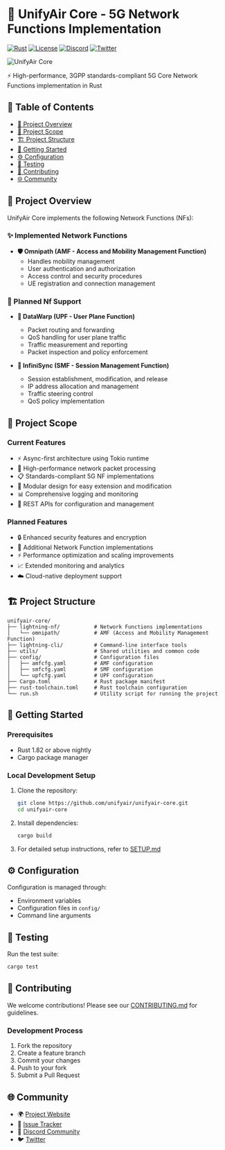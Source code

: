 # 🚀 UnifyAir Core - 5G Network Functions Implementation

[![Rust](https://img.shields.io/badge/Rust-1.82+-orange.svg)](https://www.rust-lang.org)
[![License](https://img.shields.io/badge/License-AGPL--3.0-green.svg)](LICENSE)
[![Discord](https://img.shields.io/discord/1316430894445105283?color=7289da&label=Discord&logo=discord&logoColor=white)](https://discord.gg/yuJHdZ4vEF)
[![Twitter](https://img.shields.io/twitter/follow/unifyair?style=social)](https://x.com/unifyair)

![UnifyAir Core](https://unifyair.io/assets/top.png)

⚡ High-performance, 3GPP standards-compliant 5G Core Network Functions implementation in Rust

## 📑 Table of Contents
- [🎯 Project Overview](#-project-overview)
- [💫 Project Scope](#-project-scope)
- [🏗️ Project Structure](#️-project-structure)
- [🚀 Getting Started](#-getting-started)
- [⚙️ Configuration](#-configuration)
- [🧪 Testing](#-testing)
- [🤝 Contributing](#-contributing)
- [🌐 Community](#-community)

## 🎯 Project Overview

UnifyAir Core implements the following Network Functions (NFs):

### ✨ Implemented Network Functions

* **🛡️ Omnipath (AMF - Access and Mobility Management Function)**
  * Handles mobility management
  * User authentication and authorization
  * Access control and security procedures
  * UE registration and connection management

### 🚀 Planned Nf Support
* **🌊 DataWarp (UPF - User Plane Function)**
  * Packet routing and forwarding
  * QoS handling for user plane traffic
  * Traffic measurement and reporting
  * Packet inspection and policy enforcement

* **🔄 InfiniSync (SMF - Session Management Function)**
  * Session establishment, modification, and release
  * IP address allocation and management
  * Traffic steering control
  * QoS policy implementation

## 💫 Project Scope

### Current Features
- ⚡ Async-first architecture using Tokio runtime
- 🚀 High-performance network packet processing
- 📋 Standards-compliant 5G NF implementations
- 🧩 Modular design for easy extension and modification
- 📊 Comprehensive logging and monitoring
- 🔌 REST APIs for configuration and management

### Planned Features
- 🔒 Enhanced security features and encryption
- 🔄 Additional Network Function implementations
- ⚡ Performance optimization and scaling improvements
- 📈 Extended monitoring and analytics
- ☁️ Cloud-native deployment support

## 🏗️ Project Structure
```
unifyair-core/
├── lightning-nf/           # Network Functions implementations
│   └── omnipath/           # AMF (Access and Mobility Management Function)
├── lightning-cli/          # Command-line interface tools
├── utils/                  # Shared utilities and common code
├── config/                 # Configuration files
│   ├── amfcfg.yaml         # AMF configuration
│   ├── smfcfg.yaml         # SMF configuration
│   └── upfcfg.yaml         # UPF configuration
├── Cargo.toml              # Rust package manifest
├── rust-toolchain.toml     # Rust toolchain configuration
└── run.sh                  # Utility script for running the project
```

## 🚀 Getting Started

### Prerequisites
- Rust 1.82 or above nightly
- Cargo package manager

### Local Development Setup
1. Clone the repository:
   ```bash
   git clone https://github.com/unifyair/unifyair-core.git
   cd unifyair-core
   ```

2. Install dependencies:
   ```bash
   cargo build
   ```

3. For detailed setup instructions, refer to [SETUP.md](SETUP.md)

## ⚙️ Configuration

Configuration is managed through:
- Environment variables
- Configuration files in `config/`
- Command line arguments

## 🧪 Testing

Run the test suite:
```bash
cargo test
```

## 🤝 Contributing

We welcome contributions! Please see our [CONTRIBUTING.md](CONTRIBUTING.md) for guidelines.

### Development Process
1. Fork the repository
2. Create a feature branch
3. Commit your changes
4. Push to your fork
5. Submit a Pull Request

## 🌐 Community

- 🌍 [Project Website](https://unifyair.io)
- 🐛 [Issue Tracker](https://github.com/UnifyAir/unifyair-core/issues)
- 💬 [Discord Community](https://discord.gg/yuJHdZ4vEF)
- 🐦 [Twitter](https://x.com/unifyair)
